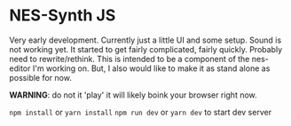 # NES-Synth JS

Very early development. Currently just a little UI and some setup. Sound is not working yet.
It started to get fairly complicated, fairly quickly. Probably need to rewrite/rethink. 
This is intended to be a component of the nes-editor I'm working on. But, I also would like
to make it as stand alone as possible for now.

__WARNING__: do not it 'play' it will likely boink your browser right now.

`npm install` or `yarn install`
`npm run dev` or `yarn dev` to start dev server

